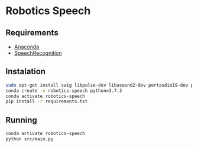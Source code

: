 # Robotics Speech

## Requirements
* [Anaconda](https://www.anaconda.com/)
* [SpeechRecognition](https://github.com/Uberi/speech_recognition)

## Instalation

```bash
sudo apt-get install swig libpulse-dev libasound2-dev portaudio19-dev python-pyaudio python3-pyaudio
conda create -n robotics-speech python=3.7.3
conda activate robotics-speech
pip install -r requirements.txt
```

## Running

```bash
conda activate robotics-speech
python src/main.py
```